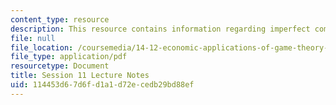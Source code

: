 ```yaml
---
content_type: resource
description: This resource contains information regarding imperfect competition.
file: null
file_location: /coursemedia/14-12-economic-applications-of-game-theory-fall-2012/114453d67d6fd1a1d72ecedb29bd88ef_MIT14_12F12_chapter11.pdf
file_type: application/pdf
resourcetype: Document
title: Session 11 Lecture Notes
uid: 114453d6-7d6f-d1a1-d72e-cedb29bd88ef
---
```

